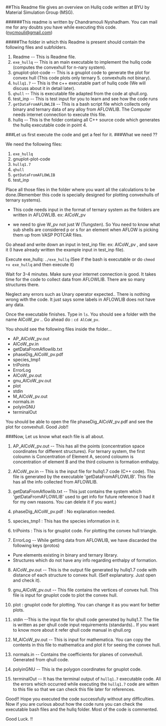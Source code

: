 
##This Readme file gives an overview on Hullq code written at BYU by Material Simulation Group (MSG).

######This readme is written by Chandramouli Nyshadham. You can mail me for any doubts you have while executing this code. ([nycmouli@gmail.com](mailto:nycmouli@gmail.com))

#####The folder in which this Readme is present should contain the following files and subfolders.

> 
1. Readme -- This is Readme file.
2. `exe_hullq` -- This is an main executable to implement the hullq code (computes the convexhull for n-nary system).
3. gnuplot-plot-code -- This is a gnuplot code to generate the plot for convex hull (This code plots only ternary 5. convexhulls not binary).
4. `hullq1.7` -- This is the c++ executable part of hullq code (We will discuss about it in detail later).
5. `qhull` -- This is executable file adapted from the code at qhull.org.
6. test_inp -- This is test input for you to learn and see how the code runs
7. `getDataFromAFLOWLIB` -- This is a bash script file which collects only binary and ternary data of any alloy from AFLOWLIB. The Computer needs internet connection to execute this file.
8. hullq -- This is the folder containg all C++ source code which generates the hullq executable code in point 4.


###Let us first execute the code and get a feel for it.
###What we need ?? 

We need the following files:

1. `exe_hullq`
2. gnuplot-plot-code
3. `hullq1.7` 
4. `qhull` 
5. `getDataFromAFLOWLIB`
6. test_inp 


Place all those files in the folder where you want all the calculations to be done.(Remember this code is specially designed for plotting convexhulls of ternary systems).
 
* This code needs input in the format of ternary system as the folders are written in AFLOWLIB. ex: AlCoW\_pv 

* we need to give W\_pv not just W (Tungsten). So You need to know what sub shells are considered p or s for an element when AFLOW is picking them up from VASP POTCAR files.


Go ahead and write down an input in test\_inp file: 
ex: AlCoW\_pv , and save it (I have already written the example input in test\_inp file).

Execute exe_hullq: `./exe_hullq` (See if the bash is executable or do `chmod +x exe_hullq` and then execute it)

Wait for 3-4 minutes. Make sure your internet connection is good. It takes time for the code to collect data from AFLOWLIB. There are so many structures there.

Neglect any errors such as Unary operator expected.. There is nothing wrong with the code. It just says some labels in AFLOWLIB does not have any data.

Once the executable finishes. Type in `ls`.
You should see a folder with the name AlCoW\_pv .. Go ahead do : `cd AlCoW_pv`.

You should see the following files inside the folder...

* AP\_AlCoW\_pv.out 
* AlCoW\_pv.in 
* getDataFromAflowlib.txt 
* phaseDig\_AlCoW\_pv.pdf 
* species\_tmp1 
* triPoints 
* ErrorLog 
* AlCoW\_pv.out 
* gnu\_AlCoW_pv.out 
* plot 
* stdin 
* M\_AlCoW_pv.out 
* normals.in 
* polyinGNU 
* terminalOut

You should be able to open the file phaseDig\_AlCoW_pv.pdf and see the plot for convexhull. Good Job!!

###Now, Let us know what each file is all about.

1. AP\_AlCoW_pv.out
-- This has all the points (concentration space coordinates for different structures). For ternary system, the first coloumn is Concentration of Element A, second coloumn is concentration of element B and the third coloumn is formation enthalpy.

2. AlCoW\_pv.in -- This is the input file for hullq1.7 code (C++ code). This file is generated by the executable 'getDataFromAFLOWLIB'. This file has all the info collected from AFLOWLIB.

3. getDataFromAflowlib.txt -- This just contains the system which 'getDataFromAFLOWLIB' used to get info for future reference (I had it for my own reasons. You can delete it if you want.)

4. phaseDig\_AlCoW_pv.pdf : No explanation needed.

5. species_tmp1 : This has the species information in it.

6. triPoints : This is for gnuplot code. For plotting the convex hull triangle.

7. ErrorLog -- While getting data from AFLOWLIB, we have discarded the following keys (protos) 

 *  Pure elements existing in binary and ternary library. 
 *  Structures which do not have any info regarding enthalpy of formation.  

8. AlCoW\_pv.out
-- This is the output file generated by hullq1.7 code with distance of each structure to convex hull. (Self explanatory. Just open and check it).

9. gnu\_AlCoW_pv.out -- This file contains the vertices of convex hull. This file is input for gnuplot code to plot the convex hull.

10. plot : gnuplot code for plotting. You can change it as you want for better plots.

11. stdin
--This is the input file for qhull code generated by hullq1.7. The file is written as per qhull code input requirements (standards).. If you want to know more about it refer qhull code manual in qhull.org

12. M\_AlCoW_pv.out -- This is input for mathematica. You can copy the contents in this file to mathematica and plot it for seeing the convex hull.

13. normals.in -- Contains the coefficients for planes of convexhull. Generated from qhull code.

14. polyinGNU -- This is the polygon coordinates for gnuplot code.

15. terminalOut -- It has the terminal output of `hullq1.7` executable code. All the errors which occurred while executing the `hullq1.7` code are witten to this file so that we can check this file later for references.

Good!! Hope you executed the code successfully without any difficulties. Now if you are curious about how the code runs you can check the executable bash files and the hullq folder.  Most of the code is commented. 

 Good Luck. !!
